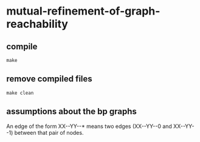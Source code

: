 # mutual-refinement-of-graph-reachability

## compile
```
make
```

## remove compiled files
```
make clean
```
## assumptions about the bp graphs

An edge of the form XX--YY--* means two edges (XX--YY--0 and XX--YY--1) between that pair of nodes.
